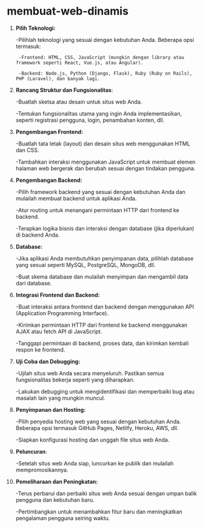 # membuat-web-dinamis
1. **Pilih Teknologi:**    

   -Pilihlah teknologi yang sesuai dengan kebutuhan Anda. Beberapa opsi termasuk:

        -Frontend: HTML, CSS, JavaScript (mungkin dengan library atau framework seperti React, Vue.js, atau Angular).
      
        -Backend: Node.js, Python (Django, Flask), Ruby (Ruby on Rails), PHP (Laravel), dan banyak lagi.
  
1. **Rancang Struktur dan Fungsionalitas**:

    -Buatlah sketsa atau desain untuk situs web Anda.
  
    -Tentukan fungsionalitas utama yang ingin Anda implementasikan, seperti registrasi pengguna, login, penambahan konten, dll.
    
4. **Pengembangan Frontend:**

    -Buatlah tata letak (layout) dan desain situs web menggunakan HTML dan CSS.
  
    -Tambahkan interaksi menggunakan JavaScript untuk membuat elemen halaman web bergerak dan berubah sesuai dengan tindakan pengguna.
    
6. **Pengembangan Backend:**
 
    -Pilih framework backend yang sesuai dengan kebutuhan Anda dan mulailah membuat backend untuk aplikasi Anda.
    
    -Atur routing untuk menangani permintaan HTTP dari frontend ke backend.
    
    -Terapkan logika bisnis dan interaksi dengan database (jika diperlukan) di backend Anda.
    
7. **Database:**
 
    -Jika aplikasi Anda membutuhkan penyimpanan data, pilihlah database yang sesuai seperti MySQL, PostgreSQL, MongoDB, dll.
    
    -Buat skema database dan mulailah menyimpan dan mengambil data dari database.
  
8. **Integrasi Frontend dan Backend:**
 
    -Buat interaksi antara frontend dan backend dengan menggunakan API (Application Programming Interface).
    
    -Kirimkan permintaan HTTP dari frontend ke backend menggunakan AJAX atau fetch API di JavaScript.
    
    -Tanggapi permintaan di backend, proses data, dan kirimkan kembali respon ke frontend.
  
9. **Uji Coba dan Debugging:**

    -Ujilah situs web Anda secara menyeluruh. Pastikan semua fungsionalitas bekerja seperti yang diharapkan.
  
    -Lakukan debugging untuk mengidentifikasi dan memperbaiki bug atau masalah lain yang mungkin muncul.
    
11. **Penyimpanan dan Hosting:**
 
    -Pilih penyedia hosting web yang sesuai dengan kebutuhan Anda. Beberapa opsi termasuk GitHub Pages, Netlify, Heroku, AWS, dll.
    
    -Siapkan konfigurasi hosting dan unggah file situs web Anda.
    
12. **Peluncuran**:
 
    -Setelah situs web Anda siap, luncurkan ke publik dan mulailah mempromosikannya.
    
13. **Pemeliharaan dan Peningkatan:**
 
    -Terus perbarui dan perbaiki situs web Anda sesuai dengan umpan balik pengguna dan kebutuhan baru.

    -Pertimbangkan untuk menambahkan fitur baru dan meningkatkan pengalaman pengguna seiring waktu.
